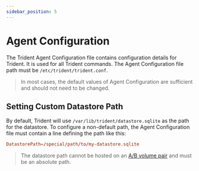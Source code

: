 ```yaml
---
sidebar_position: 5
---
```


# Agent Configuration

The Trident Agent Configuration file contains configuration details for Trident. It is used for all Trident commands. The Agent Configuration file path must be `/etc/trident/trident.conf`.

> In most cases, the default values of Agent Configuration are sufficient and should not need to be changed.

## Setting Custom Datastore Path

By default, Trident will use `/var/lib/trident/datastore.sqlite` as the path for the datastore. To configure a non-default path, the Agent Configuration file must contain a line defining the path like this:

``` conf
DatastorePath=/special/path/to/my-datastore.sqlite
```

> The datastore path cannot be hosted on an [A/B volume pair](./Glossary#ab-volume-pair) and must be an absolute path.
